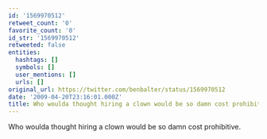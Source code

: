 ```yaml
---
id: '1569970512'
retweet_count: '0'
favorite_count: '0'
id_str: '1569970512'
retweeted: false
entities:
  hashtags: []
  symbols: []
  user_mentions: []
  urls: []
original_url: https://twitter.com/benbalter/status/1569970512
date: '2009-04-20T23:16:01.000Z'
title: Who woulda thought hiring a clown would be so damn cost prohibitive.
---
```


Who woulda thought hiring a clown would be so damn cost prohibitive.